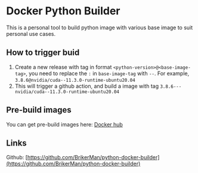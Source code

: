 # Docker Python Builder

This is a personal tool to build python image with various base image to suit personal use cases.

## How to trigger buid

1. Create a new release with tag in format `<python-version>@<base-image-tag>`, you need to replace the `:` in `base-image-tag` with `--`. For example, `3.8.6@nvidia/cuda--11.3.0-runtime-ubuntu20.04`
2. This will trigger a github action, and build a image with tag `3.8.6---nvidia/cuda--11.3.0-runtime-ubuntu20.04`

## Pre-build images

You can get pre-build images here: [Docker hub]()

## Links

Github: [https://github.com/BrikerMan/python-docker-builder](https://github.com/BrikerMan/python-docker-builder)